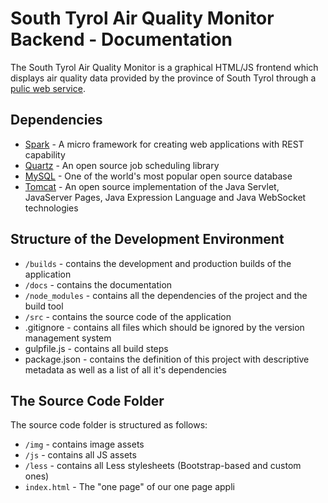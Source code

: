 # South Tyrol Air Quality Monitor Backend - Documentation

The South Tyrol Air Quality Monitor is a graphical HTML/JS frontend which displays air quality data provided by the province of South Tyrol through a [pulic web service](http://daten.buergernetz.bz.it/it/dataset/situazione-dell-aria).

## <a name="1"></a> Dependencies

+ [Spark](http://sparkjava.com/) - A micro framework for creating web applications with REST capability
+ [Quartz](http://www.quartz-scheduler.org/) - An open source job scheduling library
+ [MySQL](https://www.mysql.com/) - One of the world's most popular open source database
+ [Tomcat](http://tomcat.apache.org/) - An open source implementation of the Java Servlet, JavaServer Pages, Java Expression Language and Java WebSocket technologies


## <a name="2"></a> Structure of the Development Environment

+ `/builds` - contains the development and production builds of the application
+ `/docs` - contains the documentation
+ `/node_modules` - contains all the dependencies of the project and the build tool
+ `/src` - contains the source code of the application
+ .gitignore - contains all files which should be ignored by the version management system
+ gulpfile.js - contains all build steps
+ package.json - contains the definition of this project with descriptive metadata as well as a list of all it's dependencies

## <a name="3"></a> The Source Code Folder

The source code folder is structured as follows:

+ `/img` - contains image assets
+ `/js` - contains all JS assets
+ `/less` - contains all Less stylesheets (Bootstrap-based and custom ones)
+ `index.html` - The "one page" of our one page appli
